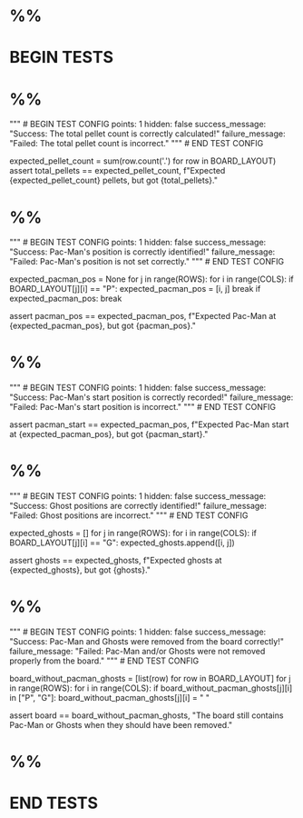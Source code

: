 # %%

# BEGIN TESTS

# %%

""" # BEGIN TEST CONFIG
points: 1
hidden: false
success_message: "Success: The total pellet count is correctly calculated!"
failure_message: "Failed: The total pellet count is incorrect."
""" # END TEST CONFIG

expected_pellet_count = sum(row.count('.') for row in BOARD_LAYOUT)
assert total_pellets == expected_pellet_count, f"Expected {expected_pellet_count} pellets, but got {total_pellets}."

# %%

""" # BEGIN TEST CONFIG
points: 1
hidden: false
success_message: "Success: Pac-Man's position is correctly identified!"
failure_message: "Failed: Pac-Man's position is not set correctly."
""" # END TEST CONFIG

expected_pacman_pos = None
for j in range(ROWS):
for i in range(COLS):
if BOARD_LAYOUT[j][i] == "P":
expected_pacman_pos = [i, j]
break
if expected_pacman_pos:
break

assert pacman_pos == expected_pacman_pos, f"Expected Pac-Man at {expected_pacman_pos}, but got {pacman_pos}."

# %%

""" # BEGIN TEST CONFIG
points: 1
hidden: false
success_message: "Success: Pac-Man's start position is correctly recorded!"
failure_message: "Failed: Pac-Man's start position is incorrect."
""" # END TEST CONFIG

assert pacman_start == expected_pacman_pos, f"Expected Pac-Man start at {expected_pacman_pos}, but got {pacman_start}."

# %%

""" # BEGIN TEST CONFIG
points: 1
hidden: false
success_message: "Success: Ghost positions are correctly identified!"
failure_message: "Failed: Ghost positions are incorrect."
""" # END TEST CONFIG

expected_ghosts = []
for j in range(ROWS):
for i in range(COLS):
if BOARD_LAYOUT[j][i] == "G":
expected_ghosts.append([i, j])

assert ghosts == expected_ghosts, f"Expected ghosts at {expected_ghosts}, but got {ghosts}."

# %%

""" # BEGIN TEST CONFIG
points: 1
hidden: false
success_message: "Success: Pac-Man and Ghosts were removed from the board correctly!"
failure_message: "Failed: Pac-Man and/or Ghosts were not removed properly from the board."
""" # END TEST CONFIG

board_without_pacman_ghosts = [list(row) for row in BOARD_LAYOUT]
for j in range(ROWS):
for i in range(COLS):
if board_without_pacman_ghosts[j][i] in ["P", "G"]:
board_without_pacman_ghosts[j][i] = " "

assert board == board_without_pacman_ghosts, "The board still contains Pac-Man or Ghosts when they should have been removed."

# %%

# END TESTS
